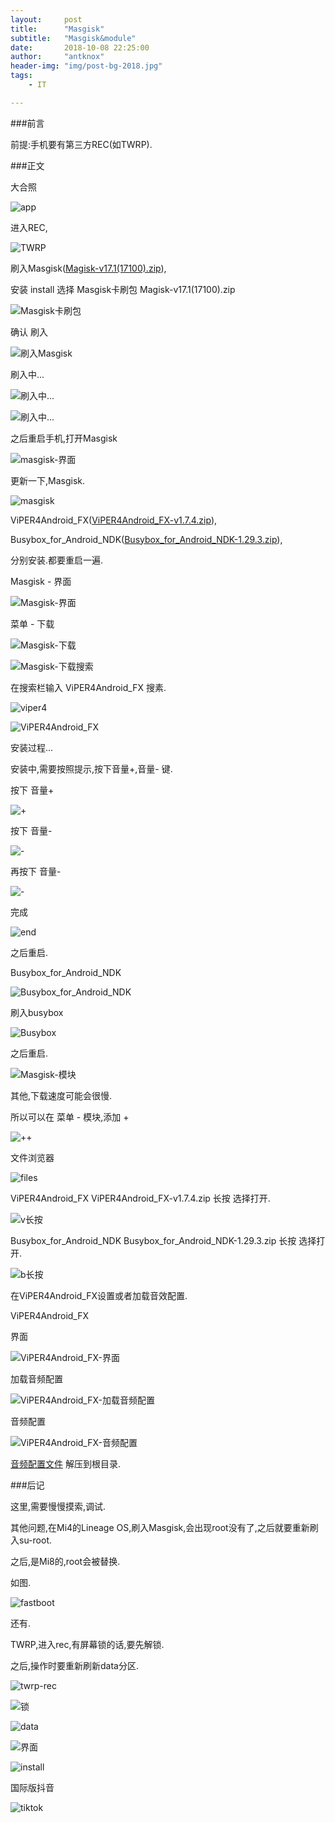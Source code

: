 ```yaml
---
layout:     post
title:      "Masgisk"
subtitle:   "Masgisk&module"
date:       2018-10-08 22:25:00
author:     "antknox"
header-img: "img/post-bg-2018.jpg"
tags:
    - IT

---
```

###前言

 前提:手机要有第三方REC(如TWRP).

###正文

 大合照

 ![app](/img/in-post/post-masgisk/Screenshot_2018-10-08-22-29-21-414_com.android.fileexplorer.png)

 进入REC,

 ![TWRP](/img/in-post/post-masgisk/004-10-IMG_20181004_211526-twrp.jpg)

 刷入Masgisk([Magisk-v17.1(17100).zip](/files/2018-10/magisk/Magisk-v17.1(17100).zip)),
 
 安装 install 选择 Masgisk卡刷包 Magisk-v17.1(17100).zip

 ![Masgisk卡刷包](/img/in-post/post-masgisk/IMG_20181009_153209.jpg)
 
 确认 刷入 

 ![刷入Masgisk](/img/in-post/post-masgisk/IMG_20181009_153258.jpg) 

 刷入中... 
 
 ![刷入中...](/img/in-post/post-masgisk/IMG_20181009_153312.jpg)

 ![刷入中...](/img/in-post/post-masgisk/IMG_20181009_153328.jpg) 

 之后重启手机,打开Masgisk

 ![masgisk-界面](/img/in-post/post-masgisk/Screenshot_20181009-153800.png) 

 更新一下,Masgisk.

 ![masgisk](/img/in-post/post-masgisk/Screenshot_20181009-153824.png) 

 ViPER4Android_FX([ViPER4Android_FX-v1.7.4.zip](/files/2018-10/magisk/ViPER4Android_FX-v1.7.4.zip)),

 Busybox_for_Android_NDK([Busybox_for_Android_NDK-1.29.3.zip](/files/2018-10/magisk/Busybox_for_Android_NDK-1.29.3.zip)),

 分别安装.都要重启一遍.

 Masgisk - 界面

 ![Masgisk-界面](/img/in-post/post-masgisk/Screenshot_2018-10-08-22-42-16-337_com.topjohnwu.magisk.png)

 菜单 -  下载 

 ![Masgisk-下载](/img/in-post/post-masgisk/Screenshot_2018-10-08-22-42-41-062_com.topjohnwu.magisk.png)

 ![Masgisk-下载搜索](/img/in-post/post-masgisk/Screenshot_2018-10-08-22-42-49-659_com.topjohnwu.magisk.png)

 在搜索栏输入 ViPER4Android_FX 搜素.

 ![viper4](/img/in-post/post-masgisk/Screenshot_20181009-154037.png)

 ![ViPER4Android_FX](/img/in-post/post-masgisk/Screenshot_20181009-154047.png)

 安装过程...

 安装中,需要按照提示,按下音量+,音量- 键.

 按下 音量+

 ![+](/img/in-post/post-masgisk/IMG_20181009_154322.jpg) 

 按下 音量-

 ![-](/img/in-post/post-masgisk/IMG_20181009_154338.jpg) 

 再按下 音量-

 ![-](/img/in-post/post-masgisk/IMG_20181009_154349.jpg) 

 完成

 ![end](/img/in-post/post-masgisk/IMG_20181009_154439.jpg) 

 之后重启.

 Busybox_for_Android_NDK

 ![Busybox_for_Android_NDK](/img/in-post/post-masgisk/Screenshot_2018-10-08-23-08-46-354_com.topjohnwu.magisk.png)

 刷入busybox

 ![Busybox](/img/in-post/post-masgisk/Screenshot_20181009-154712.png) 

 之后重启.

 ![Masgisk-模块](/img/in-post/post-masgisk/Screenshot_2018-10-08-22-42-25-018_com.topjohnwu.magisk.png)

 其他,下载速度可能会很慢.

 所以可以在 菜单 - 模块,添加 +

 ![++](/img/in-post/post-masgisk/Screenshot_20181009-154135.png) 

 文件浏览器

 ![files](/img/in-post/post-masgisk/Screenshot_20181009-154152.png) 

 ViPER4Android_FX   ViPER4Android_FX-v1.7.4.zip  长按 选择打开.

 ![v长按](/img/in-post/post-masgisk/Screenshot_20181009-214747.png) 

 Busybox_for_Android_NDK   Busybox_for_Android_NDK-1.29.3.zip  长按 选择打开.

 ![b长按](/img/in-post/post-masgisk/Screenshot_20181009-154658.png) 

 在ViPER4Android_FX设置或者加载音效配置.

 ViPER4Android_FX

 界面

 ![ViPER4Android_FX-界面](/img/in-post/post-masgisk/Screenshot_2018-10-08-23-04-48-412_com.audlabs.viperfx.png)

 加载音频配置

 ![ViPER4Android_FX-加载音频配置](/img/in-post/post-masgisk/Screenshot_2018-10-08-22-41-53-141_com.audlabs.viperfx.png)

 音频配置

 ![ViPER4Android_FX-音频配置](/img/in-post/post-masgisk/Screenshot_2018-10-08-22-42-01-577_com.audlabs.viperfx.png)

 [音频配置文件](/files/2018-10/magisk/set/ViPER4Android.rar)
 解压到根目录.

###后记

 这里,需要慢慢摸索,调试.

 其他问题,在Mi4的Lineage OS,刷入Masgisk,会出现root没有了,之后就要重新刷入su-root.

 之后,是Mi8的,root会被替换.

 如图.

 ![fastboot](/img/in-post/post-masgisk/Screenshot_2018-10-09-15-59-38-857_com.miui.securityadd.png)

 还有.

 TWRP,进入rec,有屏幕锁的话,要先解锁.

 之后,操作时要重新刷新data分区.

 ![twrp-rec](/img/in-post/post-masgisk/IMG_20181008_225250.jpg) 

 ![锁](/img/in-post/post-masgisk/IMG_20181008_225426.jpg) 

 ![data](/img/in-post/post-masgisk/IMG_20181008_225501.jpg) 

 ![界面](/img/in-post/post-masgisk/IMG_20181008_225520.jpg) 

 ![install](/img/in-post/post-masgisk/IMG_20181008_225552.jpg) 

 国际版抖音
 
 ![tiktok](/img/in-post/post-masgisk/Screenshot_2018-10-09-13-26-46-621_com.topjohnwu.magisk.png)
